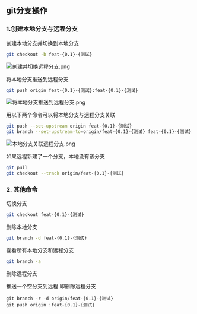 ## git分支操作

### 1.创建本地分支与远程分支

创建本地分支并切换到本地分支

```bash
git checkout -b feat-{0.1}-{测试}
```

![创建并切换远程分支.png](https://ws1.sinaimg.cn/large/0072fULUgy1g7xhs3lhghj30c704nq2z.jpg)

将本地分支推送到远程分支

```bash
git push origin feat-{0.1}-{测试}:feat-{0.1}-{测试}
```

![将本地分支推送到远程分支.png](https://ws1.sinaimg.cn/large/0072fULUgy1g7xhxz50rjj30gn07z3z4.jpg)

用以下两个命令可以将本地分支与远程分支关联

```bash
git push --set-upstream origin feat-{0.1}-{测试}
git branch --set-upstream-to=origin/feat-{0.1}-{测试} feat-{0.1}-{测试}
```

![本地分支关联远程分支.png](https://ws1.sinaimg.cn/large/0072fULUgy1g7xi11sqlhj30st09cwfg.jpg)

如果远程新建了一个分支，本地没有该分支

```bash
git pull
git checkout --track origin/feat-{0.1}-{测试}
```

### 2. 其他命令

切换分支

```bash
git checkout feat-{0.1}-{测试}
```

删除本地分支

```bash
git branch -d feat-{0.1}-{测试}
```

查看所有本地分支和远程分支

```bash
git branch -a
```

删除远程分支

推送一个空分支到远程 即删除远程分支

```
git branch -r -d origin/feat-{0.1}-{测试}
git push origin :feat-{0.1}-{测试}
```

